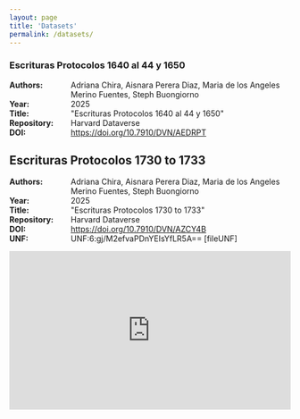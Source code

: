 ```yaml
---
layout: page
title: 'Datasets'
permalink: /datasets/
---
```


### Escrituras Protocolos 1640 al 44 y 1650

<dl>
  <dt style="min-width: 100px; float: left; clear: left;"><strong>Authors:</strong></dt>
  <dd style="margin-left: 110px;">Adriana Chira, Aisnara Perera Diaz, Maria de los Angeles Merino Fuentes, Steph Buongiorno</dd>

  <dt style="min-width: 100px; float: left; clear: left;"><strong>Year:</strong></dt>
  <dd style="margin-left: 110px;">2025</dd>

  <dt style="min-width: 100px; float: left; clear: left;"><strong>Title:</strong></dt>
  <dd style="margin-left: 110px;">"Escrituras Protocolos 1640 al 44 y 1650"</dd>

  <dt style="min-width: 100px; float: left; clear: left;"><strong>Repository:</strong></dt>
  <dd style="margin-left: 110px;">Harvard Dataverse</dd>

  <dt style="min-width: 100px; float: left; clear: left;"><strong>DOI:</strong></dt>
  <dd style="margin-left: 110px;"><a href="https://doi.org/10.7910/DVN/AEDRPT">https://doi.org/10.7910/DVN/AEDRPT</a></dd>
</dl>


## Escrituras Protocolos 1730 to 1733

<dl>
  <dt style="min-width: 100px; float: left; clear: left;"><strong>Authors:</strong></dt>
  <dd style="margin-left: 110px;">Adriana Chira, Aisnara Perera Diaz, Maria de los Angeles Merino Fuentes, Steph Buongiorno</dd>

  <dt style="min-width: 100px; float: left; clear: left;"><strong>Year:</strong></dt>
  <dd style="margin-left: 110px;">2025</dd>

  <dt style="min-width: 100px; float: left; clear: left;"><strong>Title:</strong></dt>
  <dd style="margin-left: 110px;">"Escrituras Protocolos 1730 to 1733"</dd>

  <dt style="min-width: 100px; float: left; clear: left;"><strong>Repository:</strong></dt>
  <dd style="margin-left: 110px;">Harvard Dataverse</dd>

  <dt style="min-width: 100px; float: left; clear: left;"><strong>DOI:</strong></dt>
  <dd style="margin-left: 110px;"><a href="https://doi.org/10.7910/DVN/AZCY4B">https://doi.org/10.7910/DVN/AZCY4B</a></dd>

  <dt style="min-width: 100px; float: left; clear: left;"><strong>UNF:</strong></dt>
  <dd style="margin-left: 110px;">UNF:6:gj/M2efvaPDnYEIsYfLR5A== [fileUNF]</dd>
</dl>

<div style="position: relative; padding-bottom: 56.25%; height: 0; overflow: hidden;">
  <iframe src="https://democracyviewer.com/datasets/subsets/search/" 
          style="position: absolute; top: 0; left: 0; width: 100%; height: 100%;" 
          frameborder="0" 
          allowfullscreen 
          loading="lazy">
  </iframe>
</div>

